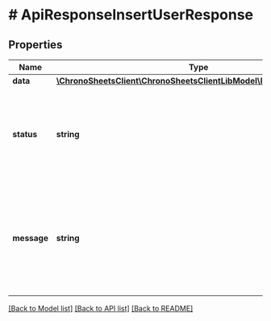 # # ApiResponseInsertUserResponse

## Properties

Name | Type | Description | Notes
------------ | ------------- | ------------- | -------------
**data** | [**\ChronoSheetsClient\ChronoSheetsClientLibModel\InsertUserResponse**](InsertUserResponse.md) |  | [optional]
**status** | **string** | The API response status. Indicates if the request was successful, failed or was unauthorised. | [optional]
**message** | **string** | A message to accompany the response status.  If the Status is failed, this message will hint why it failed and what you need to do. | [optional]

[[Back to Model list]](../../README.md#models) [[Back to API list]](../../README.md#endpoints) [[Back to README]](../../README.md)
